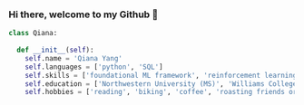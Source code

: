 ### Hi there, welcome to my Github 💜

```python
class Qiana:
  
  def __init__(self):
    self.name = 'Qiana Yang'
    self.languages = ['python', 'SQL']
    self.skills = ['foundational ML framework', 'reinforcement learning', 'data architecture', 'MLOps']
    self.education = ['Northwestern University (MS)', 'Williams College (BA)']
    self.hobbies = ['reading', 'biking', 'coffee', 'roasting friends or being roasted']
```

<!--
**qianyang1997/qianyang1997** is a ✨ _special_ ✨ repository because its `README.md` (this file) appears on your GitHub profile.

Here are some ideas to get you started:

- 🔭 I’m currently working on ...
- 🌱 I’m currently learning ...
- 👯 I’m looking to collaborate on ...
- 🤔 I’m looking for help with ...
- 💬 Ask me about ...
- 📫 How to reach me: ...
- 😄 Pronouns: ...
- ⚡ Fun fact: ...
-->
